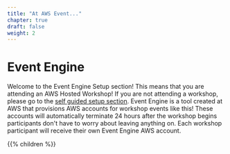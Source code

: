 ```yaml
---
title: "At AWS Event..."
chapter: true
draft: false
weight: 2
---
```


# Event Engine

Welcome to the Event Engine Setup section! This means that you are attending an AWS Hosted Workshop! If you are not attending a workshop, please go to the [self guided setup section](030_self_guided_setup.html"). Event Engine is a tool created at AWS that provisions AWS accounts for workshop events like this! These accounts will automatically terminate 24 hours after the workshop begins participants don't have to worry about leaving anything on. Each workshop participant will receive their own Event Engine AWS account.

{{% children %}}
